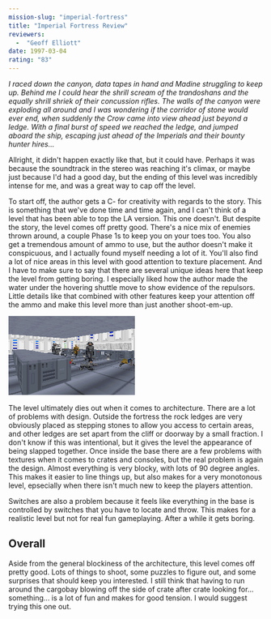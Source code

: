 ```yaml
---
mission-slug: "imperial-fortress"
title: "Imperial Fortress Review"
reviewers: 
  -  "Geoff Elliott"
date: 1997-03-04
rating: "83"
---
```


*I raced down the canyon, data tapes in hand and Madine struggling to keep up. Behind me I could hear the shrill scream of the trandoshans and the equally shrill shriek of their concussion rifles. The walls of the canyon were exploding all around and I was wondering if the corridor of stone would ever end, when suddenly the Crow came into view ahead just beyond a ledge. With a final burst of speed we reached the ledge, and jumped aboard the ship, escaping just ahead of the Imperials and their bounty hunter hires...*

Allright, it didn't happen exactly like that, but it could have. Perhaps it was because the soundtrack in the stereo was reaching it's climax, or maybe just because I'd had a good day, but the ending of this level was incredibly intense for me, and was a great way to cap off the level.

To start off, the author gets a C- for creativity with regards to the story. This is something that we've done time and time again, and I can't think of a level that has been able to top the LA version. This one doesn't. But despite the story, the level comes off pretty good. There's a nice mix of enemies thrown around, a couple Phase 1s to keep you on your toes too. You also get a tremendous amount of ammo to use, but the author doesn't make it conspicuous, and I actually found myself needing a lot of it. You'll also find a lot of nice areas in this level with good attention to texture placement. And I have to make sure to say that there are several unique ideas here that keep the level from getting boring. I especially liked how the author made the water under the hovering shuttle move to show evidence of the repulsors. Little details like that combined with other features keep your attention off the ammo and make this level more than just another shoot-em-up.

![Imperial Fortress screenshot](./fortress.png "An example of a typical room. There's some detail to keep each room alive, but they're all pretty blocky.")

The level ultimately dies out when it comes to architecture. There are a lot of problems with design. Outside the fortress the rock ledges are very obviously placed as stepping stones to allow you access to certain areas, and other ledges are set apart from the cliff or doorway by a small fraction. I don't know if this was intentional, but it gives the level the appearance of being slapped together. Once inside the base there are a few problems with textures when it comes to crates and consoles, but the real problem is again the design. Almost everything is very blocky, with lots of 90 degree angles. This makes it easier to line things up, but also makes for a very monotonous level, epsecially when there isn't much new to keep the players attention.

Switches are also a problem because it feels like everything in the base is controlled by switches that you have to locate and throw. This makes for a realistic level but not for real fun gameplaying. After a while it gets boring.

## Overall

Aside from the general blockiness of the architecture, this level comes off pretty good. Lots of things to shoot, some puzzles to figure out, and some surprises that should keep you interested. I still think that having to run around the cargobay blowing off the side of crate after crate looking for... something... is a lot of fun and makes for good tension. I would suggest trying this one out.
